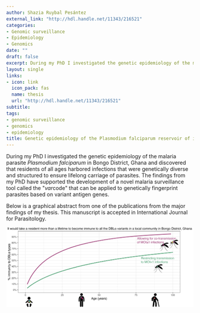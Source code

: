 ```yaml
---
author: Shazia Ruybal Pesántez
external_link: "http://hdl.handle.net/11343/216521"
categories:
- Genomic surveillance
- Epidemiology
- Genomics
date: ""
draft: false
excerpt: During my PhD I investigated the genetic epidemiology of the malaria parasite *Plasmodium falciparum* in Bongo District, Ghana in the laboratory of [Professor Karen Day](http://www.bio21.unimelb.edu.au/day-group). I discovered that residents of all ages harbored infections that were genetically diverse and structured to ensure lifelong carriage of parasites. The findings from my PhD have supported the development of a novel malaria surveillance tool called the "*var*code" that can be applied to genetically fingerprint parasites based on variant antigen genes.    
layout: single
links:
- icon: link
  icon_pack: fas
  name: thesis
  url: "http://hdl.handle.net/11343/216521"
subtitle: 
tags:
- genomic surveillance
- genomics
- epidemiology
title: Genetic epidemiology of the Plasmodium falciparum reservoir of infection in Bongo District, Ghana
---
```


During my PhD I investigated the genetic epidemiology of the malaria parasite *Plasmodium falciparum* in Bongo District, Ghana and discovered that residents of all ages harbored infections that were genetically diverse and structured to ensure lifelong carriage of parasites. The findings from my PhD have supported the development of a novel malaria surveillance tool called the "*var*code" that can be applied to genetically fingerprint parasites based on variant antigen genes.

Below is a graphical abstract from one of the publications from the major findings of my thesis. This manuscript is accepted in International Journal for Parasitology.

![](featured.png)
